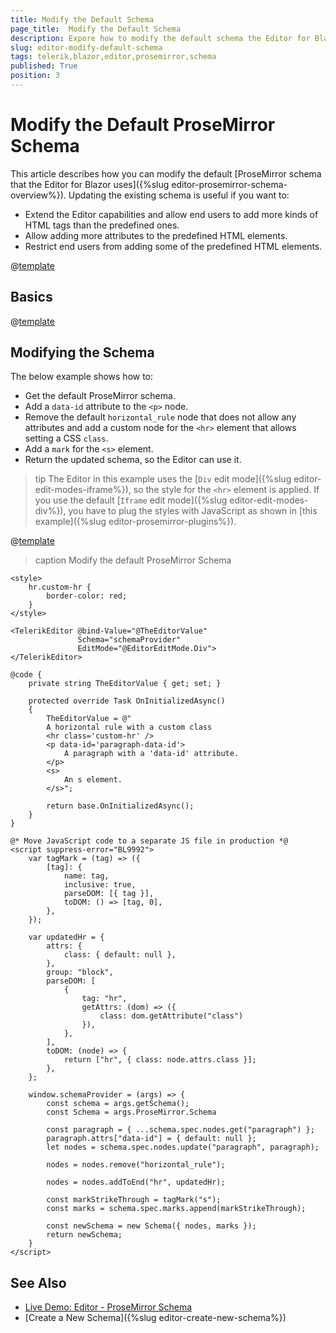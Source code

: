 ```yaml
---
title: Modify the Default Schema
page_title:  Modify the Default Schema
description: Expore how to modify the default schema the Editor for Blazor uses.
slug: editor-modify-default-schema
tags: telerik,blazor,editor,prosemirror,schema
published: True
position: 3
---
```


# Modify the Default ProseMirror Schema

This article describes how you can modify the default [ProseMirror schema that the Editor for Blazor uses]({%slug editor-prosemirror-schema-overview%}). Updating the existing schema is useful if you want to:

* Extend the Editor capabilities and allow end users to add more kinds of HTML tags than the predefined ones.
* Allow adding more attributes to the predefined HTML elements.
* Restrict end users from adding some of the predefined HTML elements.

@[template](/_contentTemplates/editor/general.md#prosemirror-schema-prerequisites)

## Basics

@[template](/_contentTemplates/editor/general.md#prosemirror-schema-general-info)

## Modifying the Schema

The below example shows how to:

* Get the default ProseMirror schema.
* Add a `data-id` attribute to the `<p>` node.
* Remove the default `horizontal_rule` node that does not allow any attributes and add a custom node for the `<hr>` element that allows setting a CSS `class`.
* Add a `mark` for the `<s>` element.
* Return the updated schema, so the Editor can use it.

>tip The Editor in this example uses the [`Div` edit mode]({%slug editor-edit-modes-iframe%}), so the style for the `<hr>` element is applied. If you use the default [`Iframe` edit mode]({%slug editor-edit-modes-div%}), you have to plug the styles with JavaScript as shown in [this example]({%slug editor-prosemirror-plugins%}).

@[template](/_contentTemplates/editor/general.md#prosemirror-support-disclaimer)

>caption Modify the default ProseMirror Schema

````CSHTML
<style>
    hr.custom-hr {
        border-color: red;
    }
</style>

<TelerikEditor @bind-Value="@TheEditorValue"
               Schema="schemaProvider"
               EditMode="@EditorEditMode.Div">
</TelerikEditor>

@code {
    private string TheEditorValue { get; set; }

    protected override Task OnInitializedAsync()
    {
        TheEditorValue = @"
        A horizontal rule with a custom class
        <hr class='custom-hr' />
        <p data-id='paragraph-data-id'>
            A paragraph with a 'data-id' attribute.
        </p>
        <s>
            An s element.
        </s>";

        return base.OnInitializedAsync();
    }
}

@* Move JavaScript code to a separate JS file in production *@
<script suppress-error="BL9992">
    var tagMark = (tag) => ({
        [tag]: {
            name: tag,
            inclusive: true,
            parseDOM: [{ tag }],
            toDOM: () => [tag, 0],
        },
    });

    var updatedHr = {
        attrs: {
            class: { default: null },
        },
        group: "block",
        parseDOM: [
            {
                tag: "hr",
                getAttrs: (dom) => ({
                    class: dom.getAttribute("class")
                }),
            },
        ],
        toDOM: (node) => {
            return ["hr", { class: node.attrs.class }];
        },
    };

    window.schemaProvider = (args) => {
        const schema = args.getSchema();
        const Schema = args.ProseMirror.Schema

        const paragraph = { ...schema.spec.nodes.get("paragraph") };
        paragraph.attrs["data-id"] = { default: null };
        let nodes = schema.spec.nodes.update("paragraph", paragraph);

        nodes = nodes.remove("horizontal_rule");

        nodes = nodes.addToEnd("hr", updatedHr);

        const markStrikeThrough = tagMark("s");
        const marks = schema.spec.marks.append(markStrikeThrough);

        const newSchema = new Schema({ nodes, marks });
        return newSchema;
    }
</script>
````

## See Also

* [Live Demo: Editor - ProseMirror Schema](https://demos.telerik.com/blazor-ui/editor/prosemirror-schema)
* [Create a New Schema]({%slug editor-create-new-schema%})


<!-- # Common Scenarios

List here the KB articles created as part of https://github.com/telerik/blazor/issues/9608 

Similar to how this is handled in the Grid State article - https://docs.telerik.com/blazor-ui/components/grid/state#examples
-->